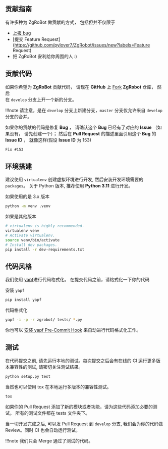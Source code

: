 ## 贡献指南
有许多种为 ZgRoBot 做贡献的方式， 包括但并不仅限于

+ [上报 bug](https://github.com/pylover7/ZgRobot/issues/new?labels=bug)
+ [提交 Feature Request](https://github.com/pylover7/ZgRobot/issues/new?labels=Feature Request)
+ 把 ZgRoBot 安利给你周围的人 :)

## 贡献代码
如果你希望为 **ZgRoBot** 贡献代码， 请现在 **GitHub** 上 [Fork](https://github.com/pylover7/ZgRobot/fork) **ZgRobot** 仓库， 然后 \
在 ``develop`` 分支上开一个新的分支。

!!!note
    请注意，是在 ``develop`` 分支上新建分支，``master`` 分支仅允许来自 ``develop`` 分支的合并。


如果你的贡献的代码是修复 **Bug** ， 请确认这个 **Bug** 已经有了对应的 **Issue** （如果没有， 请先创建一个）； 然后在 **Pull Request** 的描述里面引用这个 **Bug** 的 **Issue ID** ， 就像这样(假设 **Issue ID** 为 153)

```md
Fix #153
```

## 环境搭建
建议使用 ``virtualenv`` 创建虚拟环境进行开发, 然后安装开发环境需要的 ``packages``。
关于 Python 版本, 推荐使用 **Python 3.11** 进行开发。

如果使用的是 3.x 版本

```bash
python -m venv .venv
```

如果是其他版本

```bash
# virtualenv is highly recommended.
virtualenv venv
# Activate virtualenv.
source venv/bin/activate
# Install dev packages.
pip install -r dev-requirements.txt
```

## 代码风格
我们使用 [yapf](https://github.com/google/yapf)进行代码格式化。
在提交代码之前，请格式化一下你的代码

安装 `yapf`
```bash
pip install yapf
```

代码格式化
```bash
yapf -i -p -r zgrobot/ tests/ *.py
```

你也可以 [安装 yapf Pre-Commit Hook](https://github.com/google/yapf/tree/master/plugins#git-pre-commit-hook) 来自动进行代码格式化工作。

## 测试
在代码提交之前, 请先运行本地的测试。每次提交之后会有在线的 CI 运行更多版本兼容性的测试, 请密切关注测试结果。

```bash
python setup.py test
```

当然也可以使用 tox 在本地运行多版本的兼容性测试。

```bash
tox
```

如果你的 Pull Request 添加了新的模块或者功能，请为这些代码添加必要的测试。 所有的测试文件都在 tests 文件夹下。

当一切开发完成之后, 可以发 Pull Request 到 ``develop`` 分支, 我们会为你的代码做 Review。同时 CI 也会自动运行测试。

!!!note
    我们只会 Merge 通过了测试的代码。

